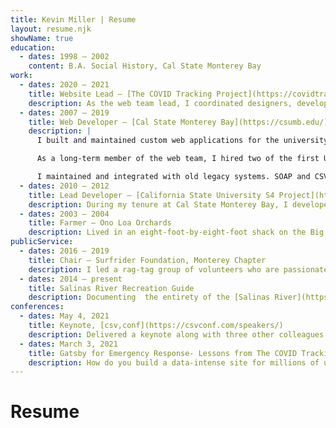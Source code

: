 ```yaml
---
title: Kevin Miller | Resume
layout: resume.njk
showName: true
education:
  - dates: 1998 — 2002
    content: B.A. Social History, Cal State Monterey Bay
work:
  - dates: 2020 — 2021
    title: Website Lead — [The COVID Tracking Project](https://covidtracking.com/)
    description: As the web team lead, I coordinated designers, developers, and data entry specialists to produce the most accurate website tracking COVID-19 in the United States. My team had 15-30 members at any time, within a project of over 900 volunteers. We won a [Sigma Award](https://sigmaawards.org/the-covid-tracking-project-at-the-atlantic/)  and [American Journalism Online Award](https://journalism.nyu.edu/graduate/programs/american-journalism-online-masters/awards/2021-winners/)  for our reporting and visualizations.
  - dates: 2007 — 2019
    title: Web Developer — [Cal State Monterey Bay](https://csumb.edu/)
    description: |
      I built and maintained custom web applications for the university, including Customer Relationship Management, Content Management Systems, and identity management.

      As a long-term member of the web team, I hired two of the first User Experience professionals in the entire California State University system. They directed all my development work. We are responsible for the entire campus website across all departments.

      I maintained and integrated with old legacy systems. SOAP and CSV files are my frenemies. I've also built modern message queued or PubSubHub integration broker solutions for real-time integration.
  - dates: 2010 — 2012
    title: Lead Developer — [California State University S4 Project](https://app.calstates4.com/)
    description: During my tenure at Cal State Monterey Bay, I developed a tool for students to register for placements in Service Learning and internship programs. The CSU Chancellor's office picked up the project, and I developed a single tool for all 24 campuses. After the project gained enough momentum, we hired a position to take it up full time.
  - dates: 2003 — 2004
    title: Farmer — Ono Loa Orchards
    description: Lived in an eight-foot-by-eight-foot shack on the Big Island of Hawaii. Grew [jackfruit](https://en.wikipedia.org/wiki/Jackfruit) and lychee.
publicService:
  - dates: 2016 — 2019
    title: Chair — Surfrider Foundation, Monterey Chapter
    description: I led a rag-tag group of volunteers who are passionate about protecting the coastline and beaches. I wrote grants, managed communications, and build new programs for a growing conservation movement. With local partners, we successfully closed [the last coastal stand mine in the US](https://www.surfrider.org/coastal-blog/entry/an-end-to-the-last-coastal-sand-mine-in-the-united-states).
  - dates: 2014 — present
    title: Salinas River Recreation Guide
    description: Documenting  the entirety of the [Salinas River](https://salinasriver.org), it's culture, it's people, and the different ways to access the river for recreation.
conferences:
  - dates: May 4, 2021
    title: Keynote, [csv,conf](https://csvconf.com/speakers/)
    description: Delivered a keynote along with three other colleagues about our work at the COVID Tracking Project.
  - dates: March 3, 2021
    title: Gatsby for Emergency Response- Lessons from The COVID Tracking Project
    description: How do you build a data-intense site for millions of users in less than a month? Learn what Kevin did for The COVID Tracking Project.
---
```


# Resume
